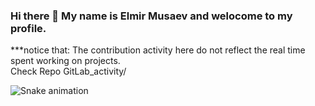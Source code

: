 ### Hi there 👋 My name is Elmir Musaev and welocome to my profile.

***notice that: The contribution activity here do not reflect the real time spent working on projects.  
Check Repo GitLab_activity/

<!--
**SimpleCodeByElmir/SimpleCodeByElmir** is a ✨ _special_ ✨ repository because its `README.md` (this file) appears on your GitHub profile.

[![MasterHead](images/luxury.jpg)](https://github.com/SimpleCodeByElmir)

Here are some ideas to get you started:

- 🔭 I’m currently working on ...
- 🌱 I’m currently learning ...
- 👯 I’m looking to collaborate on ...
- 🤔 I’m looking for help with ...
- 💬 Ask me about ...
- 📫 How to reach me: ...
- 😄 Pronouns: ...
- ⚡ Fun fact: ...
-->
![Snake animation](https://github.com/SimpleCodeByElmir/SimpleCodeByElmir/blob/output/github-contribution-grid-snake.svg)

